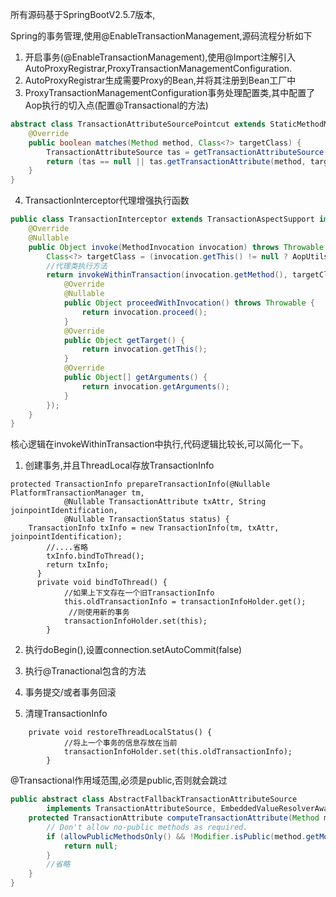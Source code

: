 所有源码基于SpringBootV2.5.7版本,

Spring的事务管理,使用@EnableTransactionManagement,源码流程分析如下
1. 开启事务(@EnableTransactionManagement),使用@Import注解引入AutoProxyRegistrar,ProxyTransactionManagementConfiguration.
2. AutoProxyRegistrar生成需要Proxy的Bean,并将其注册到Bean工厂中
3. ProxyTransactionManagementConfiguration事务处理配置类,其中配置了Aop执行的切入点(配置@Transactional的方法)
```java
abstract class TransactionAttributeSourcePointcut extends StaticMethodMatcherPointcut implements Serializable {
	@Override
	public boolean matches(Method method, Class<?> targetClass) {
		TransactionAttributeSource tas = getTransactionAttributeSource();
		return (tas == null || tas.getTransactionAttribute(method, targetClass) != null);
	}
}
```
4. TransactionInterceptor代理增强执行函数
```java
public class TransactionInterceptor extends TransactionAspectSupport implements MethodInterceptor, Serializable {
	@Override
	@Nullable
	public Object invoke(MethodInvocation invocation) throws Throwable {
		Class<?> targetClass = (invocation.getThis() != null ? AopUtils.getTargetClass(invocation.getThis()) : null);
		//代理类执行方法
		return invokeWithinTransaction(invocation.getMethod(), targetClass, new CoroutinesInvocationCallback() {
			@Override
			@Nullable
			public Object proceedWithInvocation() throws Throwable {
				return invocation.proceed();
			}
			@Override
			public Object getTarget() {
				return invocation.getThis();
			}
			@Override
			public Object[] getArguments() {
				return invocation.getArguments();
			}
		});
	}
}
```
核心逻辑在invokeWithinTransaction中执行,代码逻辑比较长,可以简化一下。
1. 创建事务,并且ThreadLocal存放TransactionInfo
```shell script
protected TransactionInfo prepareTransactionInfo(@Nullable PlatformTransactionManager tm,
			@Nullable TransactionAttribute txAttr, String joinpointIdentification,
			@Nullable TransactionStatus status) {
    TransactionInfo txInfo = new TransactionInfo(tm, txAttr, joinpointIdentification);
        //....省略
        txInfo.bindToThread();
		return txInfo;
	  }
	  private void bindToThread() {
			//如果上下文存在一个旧TransactionInfo
			this.oldTransactionInfo = transactionInfoHolder.get();
			 //则使用新的事务
            transactionInfoHolder.set(this);
		}
```
2. 执行doBegin(),设置connection.setAutoCommit(false)

3. 执行@Tranactional包含的方法

3. 事务提交/或者事务回滚

4. 清理TransactionInfo
```shell
	private void restoreThreadLocalStatus() {
			//将上一个事务的信息存放在当前
			transactionInfoHolder.set(this.oldTransactionInfo);
		}
```

@Transactional作用域范围,必须是public,否则就会跳过
```java
public abstract class AbstractFallbackTransactionAttributeSource
		implements TransactionAttributeSource, EmbeddedValueResolverAware {
	protected TransactionAttribute computeTransactionAttribute(Method method, @Nullable Class<?> targetClass) {
		// Don't allow no-public methods as required.
		if (allowPublicMethodsOnly() && !Modifier.isPublic(method.getModifiers())) {
			return null;
		}
        //省略
    }
}







